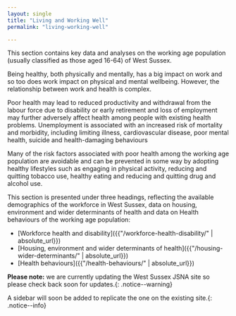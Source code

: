 ```yaml
---
layout: single
title: "Living and Working Well"
permalink: "living-working-well"

---
```


This section contains key data and analyses on the working age population (usually classified as those aged 16-64) of West Sussex.

Being healthy, both physically and mentally, has a big impact on work and so too does work impact on physical and mental wellbeing. However, the relationship between work and health is complex.

Poor health may lead to reduced productivity and withdrawal from the labour force due to disability or early retirement and loss of employment may further adversely affect health among people with existing health problems. Unemployment is associated with an increased risk of mortality and morbidity, including limiting illness, cardiovascular disease, poor mental health, suicide and health-damaging behaviours

Many of the risk factors associated with poor health among the working age population are avoidable and can be prevented in some way by adopting healthy lifestyles such as engaging in physical activity, reducing and quitting tobacco use, healthy eating and reducing and quitting drug and alcohol use.

This section is presented under three headings, reflecting the available demographics of the workforce in West Sussex, data on housing, environment and wider determinants of health and data on Health behaviours of the working age population:

* [Workforce health and disability]({{"/workforce-health-disability/" | absolute_url}})
* [Housing, environment and wider determinants of health]({{"/housing-wider-determinants/" | absolute_url}})
* [Health behaviours]({{"/health-behaviours/" | absolute_url}})

**Please note:** we are currently updating the West Sussex JSNA site so please check back soon for updates.{: .notice--warning}

A sidebar will soon be added to replicate the one on the existing site.{: .notice--info}